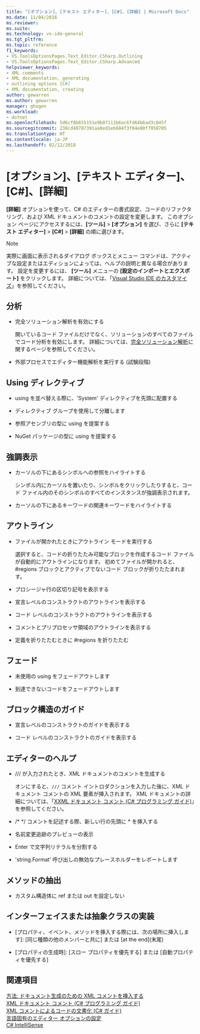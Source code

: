 ```yaml
---
title: "[オプション]、[テキスト エディター]、[C#]、[詳細] | Microsoft Docs"
ms.date: 11/04/2016
ms.reviewer: 
ms.suite: 
ms.technology: vs-ide-general
ms.tgt_pltfrm: 
ms.topic: reference
f1_keywords:
- VS.ToolsOptionsPages.Text_Editor.CSharp.Outlining
- VS.ToolsOptionsPages.Text_Editor.CSharp.Advanced
helpviewer_keywords:
- XML comments
- XML documentation, generating
- outlining options [C#]
- XML documentation, creating
author: gewarren
ms.author: gewarren
manager: ghogen
ms.workload:
- dotnet
ms.openlocfilehash: 5d6cf8b655151e9b07111b6ac6fd64b6ad3c845f
ms.sourcegitcommit: 238cd48787391aa0ed1eb684f3f04e80f7958705
ms.translationtype: HT
ms.contentlocale: ja-JP
ms.lasthandoff: 02/12/2018
---
```

# <a name="options-text-editor-c-advanced"></a>[オプション]、[テキスト エディター]、[C#]、[詳細]

**[詳細]** オプションを使って、C# のエディターの書式設定、コードのリファクタリング、および XML ドキュメントのコメントの設定を変更します。 このオプション ページにアクセスするには、**[ツール]** > **[オプション]** を選び、さらに **[テキスト エディター]** > **[C#]** > **[詳細]** の順に選びます。

> [!NOTE]
> 実際に画面に表示されるダイアログ ボックスとメニュー コマンドは、アクティブな設定またはエディションによっては、ヘルプの説明と異なる場合があります。 設定を変更するには、 **[ツール]** メニューの **[設定のインポートとエクスポート]** をクリックします。 詳細については、「[Visual Studio IDE のカスタマイズ](../../ide/personalizing-the-visual-studio-ide.md)」を参照してください。

## <a name="analysis"></a>分析

- 完全ソリューション解析を有効にする

   開いているコード ファイルだけでなく、ソリューションのすべてのファイルでコード分析を有効にします。 詳細については、[完全ソリューション解析](../../code-quality/how-to-enable-and-disable-full-solution-analysis-for-managed-code.md)に関するページを参照してください。

- 外部プロセスでエディター機能解析を実行する (試験段階)

## <a name="using-directives"></a>Using ディレクティブ

- using を並べ替える際に、'System' ディレクティブを先頭に配置する

- ディレクティブ グループを使用して分離します

- 参照アセンブリの型に using を提案する

- NuGet パッケージの型に using を提案する

## <a name="highlighting"></a>強調表示

- カーソルの下にあるシンボルへの参照をハイライトする

   シンボル内にカーソルを置いたり、シンボルをクリックしたりすると、コード ファイル内のそのシンボルのすべてのインスタンスが強調表示されます。

- カーソルの下にあるキーワードの関連キーワードをハイライトする

## <a name="outlining"></a>アウトライン

- ファイルが開かれたときにアウトライン モードを実行する

   選択すると、コードの折りたたみ可能なブロックを作成するコード ファイルが自動的にアウトラインになります。 初めてファイルが開かれると、#regions ブロックとアクティブでないコード ブロックが折りたたまれます。

- プロシージャ行の区切り記号を表示する

- 宣言レベルのコンストラクトのアウトラインを表示する

- コード レベルのコンストラクトのアウトラインを表示する

- コメントとプリプロセッサ領域のアウトラインを表示する

- 定義を折りたたむときに #regions を折りたたむ

## <a name="fading"></a>フェード

- 未使用の using をフェードアウトします

- 到達できないコードをフェードアウトします

## <a name="block-structure-guides"></a>ブロック構造のガイド

- 宣言レベルのコンストラクトのガイドを表示する

- コード レベルのコンストラクトのガイドを表示する

## <a name="editor-help"></a>エディターのヘルプ

- /// が入力されたとき、XML ドキュメントのコメントを生成する

   オンにすると、`///` コメント イントロダクションを入力した後に、XML ドキュメント コメントの XML 要素が挿入されます。 XML ドキュメントの詳細については、「[XXML ドキュメント コメント (C# プログラミング ガイド)](/dotnet/csharp/programming-guide/xmldoc/xml-documentation-comments)」を参照してください。

- /\* \*/ コメントを記述する際、新しい行の先頭に \* を挿入する

- 名前変更追跡のプレビューの表示

- Enter で文字列リテラルを分割する

- 'string.Format' 呼び出しの無効なプレースホルダーをレポートします

## <a name="extract-method"></a>メソッドの抽出

- カスタム構造体に ref または out を設定しない

## <a name="implement-interface-or-abstract-class"></a>インターフェイスまたは抽象クラスの実装

- [プロパティ、イベント、メソッドを挿入する際には、次の場所に挿入します]: [同じ種類の他のメンバーと共に] または [at the end]\(末尾\)

- [プロパティの生成時]: [スロー プロパティを優先する] または [自動プロパティを優先する]

## <a name="see-also"></a>関連項目

[方法: ドキュメント生成のための XML コメントを挿入する](../../ide/reference/generate-xml-documentation-comments.md)  
[XML ドキュメント コメント (C# プログラミング ガイド)](/dotnet/csharp/programming-guide/xmldoc/xml-documentation-comments)  
[XML コメントによるコードの文書化 (C# ガイド)](/dotnet/csharp/codedoc)  
[言語固有のエディター オプションの設定](../../ide/reference/setting-language-specific-editor-options.md)  
[C# IntelliSense](../../ide/visual-csharp-intellisense.md)